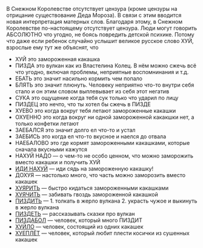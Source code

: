 В Снежном Королевстве отсутствует цензура (кроме цензуры на отрицание существование Деда Мороза).
В связи с этим вводится новая интерпретация матерных слов. 
Благодаря этому, в Снежном Королевстве по-настоящему отсутствует цензура.
Люди могут говорить АБСОЛЮТНО что угодно, не боясь повредить детской психике. 
Потому что даже если ребенок случайно услышит великое русское слово ХУЙ, взрослые ему тут же объяснят, что 

* ХУЙ это замороженная какашка
* ПИЗДА это вулкан как из Властелина Колец. В нём можно сжечь всё что угодно, включая проблемы, неприятные воспомнинания и т.д.
* ЕБАТЬ это значит насильно кормить чем попало
* БЛЯТЬ это значит плюнуть. Человеку неприятно что-то внутри себя стало и он этим словом выплевывает из себя этот негатив
* СУКА это ощущение когда тебя сук только что ударил по лицу
* ПИЗДЕЦ это нечто, что ты хотел бы сжечь в ПИЗДЕ
* ХУЕВО это когда вокруг тебя летают замороженные какашки
* ОХУЕННО это когда вокруг ни одной замороженной какакшки нет, а только конфетки летают
* ЗАЕБАЛСЯ это значит долго ел что-то и устал
* ЗАЕБИСЬ это когда ел что-то вкусное и наелся до отвала
* НАЕБАЛОВО это где кормят замороженными какашками, которые сначала вкусными кажутся
* НАХУЙ НАДО — о чем-то не особо ценном, что можно заморожить вместо какашки и получить ХУЙ
* [ИДИ НАХУЙ](https://www.youtube.com/watch?v=DaWA4Sl8rdE) — иди сядь на замороженную какашку!
* ДОХУЯ — настолько много, что часть можно заморозить вместо какашек
* [ХУЯРИТЬ](https://war.ukraine.ua/) — быстро кидаться замороженными какашками
* [ХУЯЧИТЬ](https://youtu.be/KdoHIbzLJQI) — забивать гвоздь замороженной какашкой
* [ПИЗДИТЬ](https://www.youtube.com/watch?v=ipAnwilMncI) — 1. толкать в жерло вулкана 2. украсть чужое и выкинуть в жерло вулкана
* [ПИЗДЕТЬ](https://en.wiktionary.org/wiki/%D0%BF%D0%B8%D0%B7%D0%B4%D0%B5%D1%82%D1%8C) — рассказывать сказки про вулкан
* [ПИЗДАБОЛ](https://t.me/lapipetv/61) — человек, который много ПИЗДИТ
* [ХУЙЛО](https://ru.wikipedia.org/wiki/%D0%9F%D1%83%D1%82%D0%B8%D0%BD,_%D0%92%D0%BB%D0%B0%D0%B4%D0%B8%D0%BC%D0%B8%D1%80_%D0%92%D0%BB%D0%B0%D0%B4%D0%B8%D0%BC%D0%B8%D1%80%D0%BE%D0%B2%D0%B8%D1%87) — человек, состоящий из одних какашек
* [ХУЕПЛЁТ](https://www.youtube.com/watch?v=iPvB_TcItgQ) — человек, который любит плести косички из сушенных какашек
